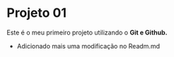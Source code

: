 # Projeto 01

Este é o meu primeiro projeto utilizando o **Git e Github.**

- Adicionado mais uma modificação no Readm.md